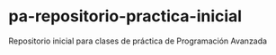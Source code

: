 # pa-repositorio-practica-inicial
Repositorio inicial para clases de práctica de Programación Avanzada
